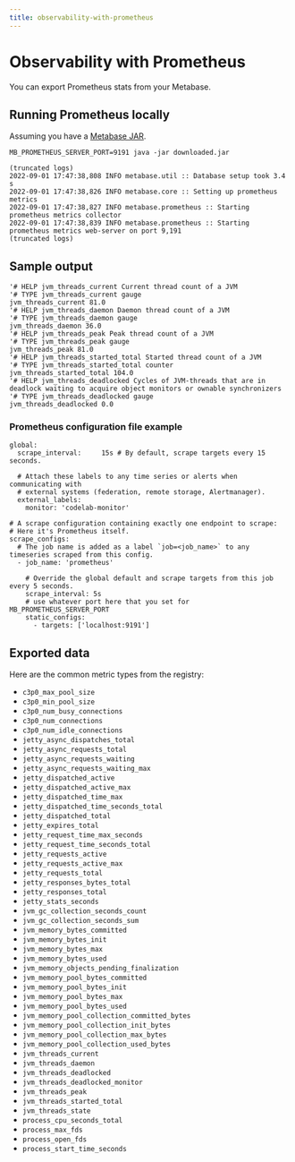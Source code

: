 ```yaml
---
title: observability-with-prometheus
---
```


# Observability with Prometheus

You can export Prometheus stats from your Metabase. 

## Running Prometheus locally

Assuming you have a [Metabase JAR](https://www.metabase.com/start/oss/). 

```
MB_PROMETHEUS_SERVER_PORT=9191 java -jar downloaded.jar
```

```
(truncated logs)
2022-09-01 17:47:38,808 INFO metabase.util :: Database setup took 3.4 s
2022-09-01 17:47:38,826 INFO metabase.core :: Setting up prometheus metrics
2022-09-01 17:47:38,827 INFO metabase.prometheus :: Starting prometheus metrics collector
2022-09-01 17:47:38,839 INFO metabase.prometheus :: Starting prometheus metrics web-server on port 9,191
(truncated logs)
```

## Sample output

```
'# HELP jvm_threads_current Current thread count of a JVM
'# TYPE jvm_threads_current gauge
jvm_threads_current 81.0
'# HELP jvm_threads_daemon Daemon thread count of a JVM
'# TYPE jvm_threads_daemon gauge
jvm_threads_daemon 36.0
'# HELP jvm_threads_peak Peak thread count of a JVM
'# TYPE jvm_threads_peak gauge
jvm_threads_peak 81.0
'# HELP jvm_threads_started_total Started thread count of a JVM
'# TYPE jvm_threads_started_total counter
jvm_threads_started_total 104.0
'# HELP jvm_threads_deadlocked Cycles of JVM-threads that are in deadlock waiting to acquire object monitors or ownable synchronizers
'# TYPE jvm_threads_deadlocked gauge
jvm_threads_deadlocked 0.0

```


### Prometheus configuration file example

```
global:
  scrape_interval:     15s # By default, scrape targets every 15 seconds.

  # Attach these labels to any time series or alerts when communicating with
  # external systems (federation, remote storage, Alertmanager).
  external_labels:
    monitor: 'codelab-monitor'

# A scrape configuration containing exactly one endpoint to scrape:
# Here it's Prometheus itself.
scrape_configs:
  # The job name is added as a label `job=<job_name>` to any timeseries scraped from this config.
  - job_name: 'prometheus'

    # Override the global default and scrape targets from this job every 5 seconds.
    scrape_interval: 5s
    # use whatever port here that you set for MB_PROMETHEUS_SERVER_PORT
    static_configs:
      - targets: ['localhost:9191']
```


## Exported data

Here are the common metric types from the registry:

- `c3p0_max_pool_size`
- `c3p0_min_pool_size`
- `c3p0_num_busy_connections`
- `c3p0_num_connections`
- `c3p0_num_idle_connections`
- `jetty_async_dispatches_total`
- `jetty_async_requests_total`
- `jetty_async_requests_waiting`
- `jetty_async_requests_waiting_max`
- `jetty_dispatched_active`
- `jetty_dispatched_active_max`
- `jetty_dispatched_time_max`
- `jetty_dispatched_time_seconds_total`
- `jetty_dispatched_total`
- `jetty_expires_total`
- `jetty_request_time_max_seconds`
- `jetty_request_time_seconds_total`
- `jetty_requests_active`
- `jetty_requests_active_max`
- `jetty_requests_total`
- `jetty_responses_bytes_total`
- `jetty_responses_total`
- `jetty_stats_seconds`
- `jvm_gc_collection_seconds_count`
- `jvm_gc_collection_seconds_sum`
- `jvm_memory_bytes_committed`
- `jvm_memory_bytes_init`
- `jvm_memory_bytes_max`
- `jvm_memory_bytes_used`
- `jvm_memory_objects_pending_finalization`
- `jvm_memory_pool_bytes_committed`
- `jvm_memory_pool_bytes_init`
- `jvm_memory_pool_bytes_max`
- `jvm_memory_pool_bytes_used`
- `jvm_memory_pool_collection_committed_bytes`
- `jvm_memory_pool_collection_init_bytes`
- `jvm_memory_pool_collection_max_bytes`
- `jvm_memory_pool_collection_used_bytes`
- `jvm_threads_current`
- `jvm_threads_daemon`
- `jvm_threads_deadlocked`
- `jvm_threads_deadlocked_monitor`
- `jvm_threads_peak`
- `jvm_threads_started_total`
- `jvm_threads_state`
- `process_cpu_seconds_total`
- `process_max_fds`
- `process_open_fds`
- `process_start_time_seconds`
